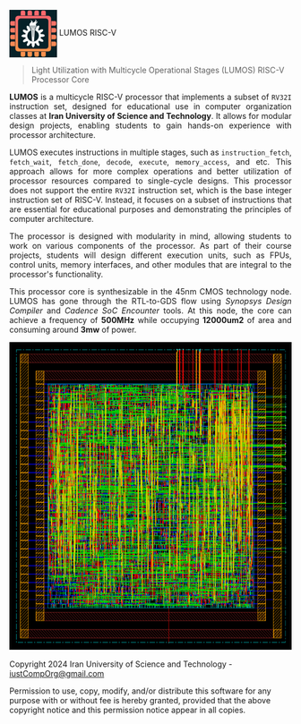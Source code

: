 <img src="https://github.com/IUST-Computer-Organization/.github/blob/main/images/CompOrg_orange.png" alt="Image" width="85" height="85" style="vertical-align:middle"> LUMOS RISC-V

> Light Utilization with Multicycle Operational Stages (LUMOS) RISC-V Processor Core

<div align="justify">

**LUMOS** is a multicycle RISC-V processor that implements a subset of `RV32I` instruction set, designed for educational use in computer organization classes at **Iran University of Science and Technology**. It allows for modular design projects, enabling students to gain hands-on experience with processor architecture.

LUMOS executes instructions in multiple stages, such as `instruction_fetch`, `fetch_wait`, `fetch_done`, `decode`, `execute`, `memory_access`, and etc. This approach allows for more complex operations and better utilization of processor resources compared to single-cycle designs. This processor does not support the entire `RV32I` instruction set, which is the base integer instruction set of RISC-V. Instead, it focuses on a subset of instructions that are essential for educational purposes and demonstrating the principles of computer architecture.

The processor is designed with modularity in mind, allowing students to work on various components of the processor. As part of their course projects, students will design different execution units, such as FPUs, control units, memory interfaces, and other modules that are integral to the processor's functionality.

This processor core is synthesizable in the 45nm CMOS technology node. LUMOS has gone through the RTL-to-GDS flow using *Synopsys Design Compiler* and *Cadence SoC Encounter* tools. At this node, the core can achieve a frequency of **500MHz** while occupying **12000um2** of area and consuming around **3mw** of power.
</div>

<!-- ![Alt text](https://github.com/IUST-Computer-Organization/LUMOS/blob/main/LUMOS.png "The LUMOS microprocessor synthesized with Design Compiler and placed and routed by Cadence Encounter" =300x300)  -->

<picture>
    <img 
        alt="The LUMOS microprocessor synthesized with Design Compiler and placed and routed by Cadence Encounter" 
        src="https://github.com/IUST-Computer-Organization/.github/blob/main/images/LUMOS.png" 
        width="550" 
        height="550"
    > 
</picture> 


Copyright 2024 Iran University of Science and Technology - iustCompOrg@gmail.com  

Permission to use, copy, modify, and/or distribute this software for any purpose with or without fee is hereby granted, provided that the above copyright notice and this permission notice appear in all copies.

</div>